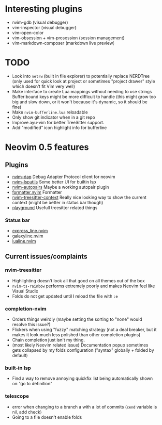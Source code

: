 # Interesting plugins

- nvim-gdb (visual debugger)
- vim-inspector (visual debugger)
- vim-open-color
- vim-obsession + vim-prosession (session management)
- vim-markdown-composer (markdown live preview)

# TODO

- Look into `netrw` (built in file explorer) to potentially replace NERDTree (only used for quick look at project or sometimes "project drawer" style which doesn't fit Vim very well)
- Make interface to create Lua mappings without needing to use strings
  Buffer bound keys might be more difficult to handle (this might grow too big and slow down, or it won't because it's dynamic, so it should be fine)
- Make `nvim-bufferline.lua` reloadable
- Only show git indicator when in a git repo
- Improve ayu-vim for better TreeSitter support.
- Add "modified" icon highlight info for bufferline

# Neovim 0.5 features

## Plugins

- [nvim-dap](https://github.com/mfussenegger/nvim-dap)
  Debug Adapter Protocol client for neovim
- [nvim-lsputils](https://github.com/RishabhRD/nvim-lsputils)
  Some better UI for builtin lsp
- [nvim-autopairs](https://github.com/windwp/nvim-autopairs)
  Maybe a working autopair plugin
- [formatter.nvim](https://github.com/mhartington/formatter.nvim)
  Formatter
- [nvim-treesitter-context](https://github.com/romgrk/nvim-treesitter-context)
  Really nice looking way to show the current context (might be better in status bar though)
- [playground](https://github.com/nvim-treesitter/playground)
  Usefull treesitter related things

### Status bar

- [express_line.nvim](https://github.com/tjdevries/express_line.nvim)
- [galaxyline.nvim](https://github.com/glepnir/galaxyline.nvim)
- [lualine.nvim](https://github.com/hoob3rt/lualine.nvim)

## Current issues/complaints

### nvim-treesitter

- Highlighting doesn't look all that good on all themes out of the box
- `nvim-ts-rainbow` performs extremely poorly and makes Neovim feel like Visual Studio
- Folds do not get updated until I reload the file with `:e`

### completion-nvim

- Orders things weirdly (maybe setting the sorting to "none" would resolve this issue?)
- Flickers when using "fuzzy" matching strategy (not a deal breaker, but it makes it look much less polished than other completion plugins)
- Chain completion just isn't my thing.
- (most likely Neovim related issue) Documentation popup sometimes gets collapsed by my folds configuration ("syntax" globally + folded by default)

### built-in lsp

- Find a way to remove annoying quickfix list being automatically shown on "go to definition"

### telescope

- error when changing to a branch a with a lot of commits (`cend` variable is nil, add check)
- Going to a file doesn't enable folds

